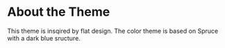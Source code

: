 # About the Theme
This theme is insqired by flat design. The color theme is based on Spruce with a dark blue sructure. 